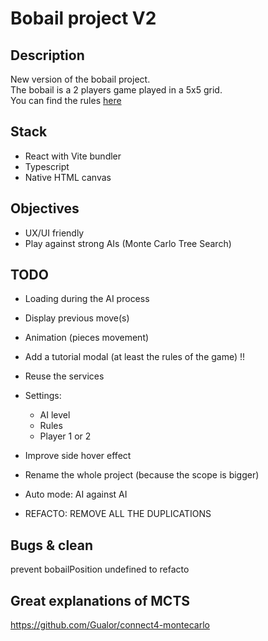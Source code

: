 # Bobail project V2

## Description
New version of the bobail project.  
The bobail is a 2 players game played in a 5x5 grid.  
You can find the rules [here](https://www.dragono.fr/jeux-strat%C3%A9gie-anciens/le-bobail/)

## Stack
- React with Vite bundler
- Typescript
- Native HTML canvas

## Objectives
- UX/UI friendly
- Play against strong AIs (Monte Carlo Tree Search)


## TODO
- Loading during the AI process
- Display previous move(s)

- Animation (pieces movement)
- Add a tutorial modal (at least the rules of the game) !!
- Reuse the services

- Settings:
    * AI level
    * Rules
    * Player 1 or 2
- Improve side hover effect

- Rename the whole project (because the scope is bigger)

- Auto mode: AI against AI


- REFACTO: REMOVE ALL THE DUPLICATIONS

## Bugs & clean
prevent bobailPosition undefined to refacto

## Great explanations of MCTS
https://github.com/Gualor/connect4-montecarlo